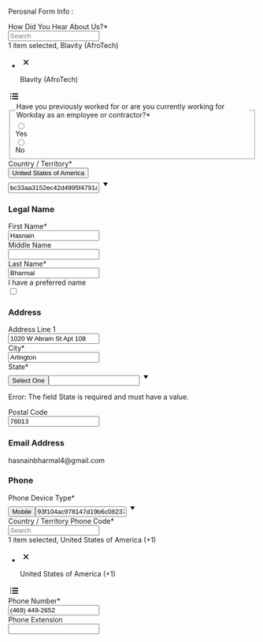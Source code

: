 
Perosnal Form Info : 
<div data-automation-id="applyFlowMyInfoPage"><div role="group" aria-labelledby="source-section"><div data-fkit-id="source--null" class="css-1obf64m"><div data-automation-id="formField-source" data-fkit-id="source--source" class="css-7t35fz"><label for="source--source" class="css-1ud5i8o"><span>How Did You Hear About Us?<abbr aria-hidden="true" class="css-1fc83zd">*</abbr></span></label><div class="css-233int"><div><div class="css-1sw7cgs"><div dir="ltr" tabindex="-1" data-automation-id="multiSelectContainer" id="a7b0544e-68a9-4fa5-a95d-e1129af687fe" data-uxi-element-id="a7b0544e-68a9-4fa5-a95d-e1129af687fe" data-uxi-widget-type="multiselect" class="css-dapbss"><div data-automation-id="multiselectInputContainer" dir="ltr" color="#0875E1" class="css-1j0rjec"><div data-automation-hiddensearch="false" class="css-ujzx5o"><input dir="ltr" placeholder="Search" aria-invalid="false" aria-describedby="63dce51f-e03a-4e88-9a82-8de057de791f" aria-disabled="false" aria-required="true" autocomplete="off" tabindex="0" data-uxi-element-id="selectinput-a7b0544e-68a9-4fa5-a95d-e1129af687fe" data-uxi-widget-type="selectinput" data-uxi-multiselect-id="a7b0544e-68a9-4fa5-a95d-e1129af687fe" id="source--source" class="css-1rwb1er" value=""><div data-automation-id="promptSelectionLabel" class="css-6nc22j"></div><div id="63dce51f-e03a-4e88-9a82-8de057de791f" aria-hidden="true" data-automation-id="promptAriaInstruction" class="css-6nc22j">1 item selected, Blavity (AfroTech)</div></div><div tabindex="-1" class="css-14lkp70"><ul role="listbox" tabindex="0" data-automation-id="selectedItemList" aria-label="items selected" data-uxi-element-id="selectinputlist-a7b0544e-68a9-4fa5-a95d-e1129af687fe" data-uxi-widget-type="selectinputlist" data-uxi-multiselect-id="a7b0544e-68a9-4fa5-a95d-e1129af687fe" class="css-0"><li role="presentation" data-automation-id="menuItem" data-automation-selected="false" data-uxi-element-id="selectinputlistitem-a7b0544e-68a9-4fa5-a95d-e1129af687fe" data-uxi-widget-type="selectinputlistitem" data-uxi-multiselect-id="a7b0544e-68a9-4fa5-a95d-e1129af687fe" data-uxi-selectinputlistitem-index="" class="css-j8lfa5"><div aria-posinset="1" aria-setsize="1" aria-selected="false" id="pill-8fcd6258962f100037286132d93b0000" tabindex="-1" aria-label="Blavity (AfroTech), press delete to clear value." role="option" data-automation-id="selectedItem" title="Blavity (AfroTech)" dir="ltr" class="css-2sixua"><div data-automation-id="DELETE_charm" role="presentation" aria-hidden="true" tabindex="-1" class="css-1dwmnv3"><span class="css-pgdrfh"><svg xmlns="http://www.w3.org/2000/svg" width="24" height="24" class="wd-icon-x-small wd-icon" focusable="false" role="presentation" viewBox="0 0 24 24"><g fill-rule="evenodd" class="wd-icon-container"><path d="M10.783 12l-3.661 3.661a.414.414 0 0 0 .001.588l.628.628a.414.414 0 0 0 .588.001L12 13.217l3.661 3.661a.414.414 0 0 0 .588-.001l.628-.628a.414.414 0 0 0 .001-.588L13.217 12l3.661-3.661a.414.414 0 0 0-.001-.588l-.628-.628a.414.414 0 0 0-.588-.001L12 10.783 8.339 7.122a.414.414 0 0 0-.588.001l-.628.628a.414.414 0 0 0-.001.588L10.783 12z" class="wd-icon-fill"></path></g></svg></span></div><p title="Blavity (AfroTech)" aria-label="Blavity (AfroTech)" data-automation-id="promptOption" data-automation-label="Blavity (AfroTech)" class="css-xy5u20">Blavity (AfroTech)</p></div></li></ul></div><span class="css-1b09aku" data-automation-id="promptIcon" data-uxi-element-id="promptIcon-a7b0544e-68a9-4fa5-a95d-e1129af687fe" data-uxi-widget-type="selectinputicon" data-uxi-multiselect-id="a7b0544e-68a9-4fa5-a95d-e1129af687fe" data-uxi-selectinputicon-type="promptIcon" aria-hidden="true" aria-invalid="false" tabindex="-2"><svg xmlns="http://www.w3.org/2000/svg" width="24" height="24" class="wd-icon-prompts wd-icon" focusable="false" role="presentation" viewBox="0 0 24 24"><g fill-rule="evenodd" class="wd-icon-container"><path d="M4 6.505C4 6.226 4.214 6 4.505 6h.99c.279 0 .505.214.505.505v.99A.497.497 0 0 1 5.495 8h-.99A.497.497 0 0 1 4 7.495v-.99zm0 5c0-.279.214-.505.505-.505h.99c.279 0 .505.214.505.505v.99a.497.497 0 0 1-.505.505h-.99A.497.497 0 0 1 4 12.495v-.99zm0 5c0-.279.214-.505.505-.505h.99c.279 0 .505.214.505.505v.99a.497.497 0 0 1-.505.505h-.99A.497.497 0 0 1 4 17.495v-.99zm4-10C8 6.226 8.229 6 8.5 6h11c.276 0 .5.214.5.505v.99a.506.506 0 0 1-.5.505h-11a.495.495 0 0 1-.5-.505v-.99zm0 5c0-.279.229-.505.5-.505h11c.276 0 .5.214.5.505v.99a.506.506 0 0 1-.5.505h-11a.495.495 0 0 1-.5-.505v-.99zm0 5c0-.279.229-.505.5-.505h11c.276 0 .5.214.5.505v.99a.506.506 0 0 1-.5.505h-11a.495.495 0 0 1-.5-.505v-.99z" class="wd-icon-fill"></path></g></svg></span></div></div></div></div><div class="css-0"></div></div></div></div></div><div role="group" aria-labelledby="previousWorker-section"><div data-fkit-id="previousWorker--null" class="css-1obf64m"><div data-automation-id="formField-candidateIsPreviousWorker" data-fkit-id="previousWorker--candidateIsPreviousWorker" class="css-gvoll6"><fieldset class="css-1s9yhc"><legend><label id="radio-label7" class="css-1ud5i8o"><span>Have you previously worked for or are you currently working for Workday as an employee or contractor?<abbr aria-hidden="true" class="css-1fc83zd">*</abbr></span></label></legend><div class="css-15rz5ap"><div style="width: 100%; max-width: 344px; min-width: 280px;"><div name="candidateIsPreviousWorker" aria-labelledby="radio-label7" id="previousWorker--candidateIsPreviousWorker" aria-required="true" class="css-1ozzhrb"><div class="css-1utp272"><div class="css-n9nn59"><input id="q01w3" name="candidateIsPreviousWorker" type="radio" aria-checked="false" class="css-33rnk7" value="true"><span class="css-15ws53q"></span><div class="css-1mlv8uo"><div class="css-1yykikq"></div></div></div><label cursor="default" for="q01w3" class="css-1ifmyht">Yes</label></div><div class="css-1utp272"><div class="css-n9nn59"><input id="q01w4" name="candidateIsPreviousWorker" type="radio" aria-checked="true" class="css-1sfauit" value="false"><span class="css-15ws53q"></span><div class="css-1iu65di"><div class="css-epndem"></div></div></div><label cursor="default" for="q01w4" class="css-1ifmyht">No</label></div></div></div><div class="css-18szrho"></div></div></fieldset></div></div></div><div role="group" aria-labelledby="country-section"><div data-fkit-id="country--null" class="css-1obf64m"><div data-automation-id="formField-country" data-fkit-id="country--country" class="css-7t35fz"><label for="country--country" class="css-1ud5i8o"><span>Country / Territory<abbr aria-hidden="true" class="css-1fc83zd">*</abbr></span></label><div class="css-15rz5ap"><div style="width: 100%; max-width: 344px; min-width: 280px;"><div class="css-12zup1l"><button aria-haspopup="listbox" type="button" value="bc33aa3152ec42d4995f4791a106ed09" aria-label="Country / Territory United States of America Required" name="country" id="country--country" class="css-5bqb1n">United States of America</button><input type="text" class="css-77hcv" value="bc33aa3152ec42d4995f4791a106ed09"><span class="menu-icon css-gvnnq4"><svg xmlns="http://www.w3.org/2000/svg" width="24" height="24" class="wd-icon-caret-down-small wd-icon" focusable="false" role="presentation" viewBox="0 0 24 24"><g fill-rule="evenodd" class="wd-icon-container"><path d="M12.288 15.866c.117.18.31.177.424 0l4.235-6.538c.116-.18.034-.328-.176-.328H8.229c-.214 0-.29.15-.176.328l4.235 6.538z" class="wd-icon-fill"></path></g></svg></span></div></div><div class="css-18szrho"></div></div></div></div></div><div data-automation-id="smartDivider" data-smart-divider="true" class="css-knnl48" style=""></div><div role="group" aria-labelledby="Legal-Name-section"><h3 color="#333333" id="Legal-Name-section" class="css-1c2ie72">Legal Name</h3><div data-fkit-id="name--null" class="css-1obf64m"><div data-automation-id="formField-legalName--firstName" data-fkit-id="name--legalName--firstName" class="css-7t35fz"><label for="name--legalName--firstName" class="css-1ud5i8o"><span>First Name<abbr aria-hidden="true" class="css-1fc83zd">*</abbr></span></label><div class="css-15rz5ap"><div style="width: 100%; max-width: 344px; min-width: 280px;"><input type="text" id="name--legalName--firstName" name="legalName--firstName" aria-required="true" class="css-kohepr" value="Hasnain"></div><div class="css-18szrho"></div></div></div><div data-automation-id="formField-legalName--middleName" data-fkit-id="name--legalName--middleName" class="css-7t35fz"><label for="name--legalName--middleName" class="css-1ud5i8o">Middle Name</label><div class="css-15rz5ap"><div style="width: 100%; max-width: 344px; min-width: 280px;"><input type="text" id="name--legalName--middleName" name="legalName--middleName" aria-required="false" class="css-kohepr" value=""></div><div class="css-18szrho"></div></div></div><div data-automation-id="formField-legalName--lastName" data-fkit-id="name--legalName--lastName" class="css-7t35fz"><label for="name--legalName--lastName" class="css-1ud5i8o"><span>Last Name<abbr aria-hidden="true" class="css-1fc83zd">*</abbr></span></label><div class="css-15rz5ap"><div style="width: 100%; max-width: 344px; min-width: 280px;"><input type="text" id="name--legalName--lastName" name="legalName--lastName" aria-required="true" class="css-kohepr" value="Bharmal"></div><div class="css-18szrho"></div></div></div><div data-automation-id="formField-preferredCheck" data-fkit-id="name--preferredCheck" class="css-7t35fz"><label for="name--preferredCheck" class="css-1ud5i8o">I have a preferred name</label><div class="css-233int"><div><div class="css-1utp272"><div class="css-d3pjdr"><input id="name--preferredCheck" type="checkbox" aria-checked="false" name="preferredCheck" aria-required="false" class="css-12h9wd9"><span class="css-15ws53q"></span><div class="css-1ikf28c"><div class="css-wwg2k6"></div></div></div></div></div><div class="css-0"></div></div></div></div></div><div data-automation-id="smartDivider" data-smart-divider="true" class="css-knnl48" style=""></div><div role="group" aria-labelledby="Address-section"><h3 color="#333333" id="Address-section" class="css-1c2ie72">Address</h3><div data-fkit-id="address--null" class="css-1obf64m"><div data-automation-id="formField-addressLine1" data-fkit-id="address--addressLine1" class="css-7t35fz"><label for="address--addressLine1" class="css-1ud5i8o">Address Line 1</label><div class="css-15rz5ap"><div style="width: 100%; max-width: 344px; min-width: 280px;"><input type="text" id="address--addressLine1" name="addressLine1" aria-required="false" class="css-kohepr" value="1020 W Abram St Apt 108"></div><div class="css-18szrho"></div></div></div><div data-automation-id="formField-city" data-fkit-id="address--city" class="css-7t35fz"><label for="address--city" class="css-1ud5i8o"><span>City<abbr aria-hidden="true" class="css-1fc83zd">*</abbr></span></label><div class="css-15rz5ap"><div style="width: 100%; max-width: 344px; min-width: 280px;"><input type="text" id="address--city" name="city" aria-required="true" class="css-kohepr" value="Arlington"></div><div class="css-18szrho"></div></div></div><div data-automation-id="formField-countryRegion" data-fkit-id="address--countryRegion" class="css-7t35fz"><label for="address--countryRegion" class="css-1ud5i8o"><span>State<abbr aria-hidden="true" class="css-1fc83zd">*</abbr></span></label><div class="css-15rz5ap"><div style="width: 100%; max-width: 344px; min-width: 280px;"><div class="css-12zup1l"><button aria-haspopup="listbox" type="button" value="" aria-label="State Select One Required" name="countryRegion" id="address--countryRegion" class="css-1ugdfy9" aria-describedby="error1-address--countryRegion" aria-invalid="true" aria-expanded="true" aria-controls="q01w2">Select One</button><input type="text" class="css-77hcv" value=""><span class="menu-icon css-gvnnq4"><svg xmlns="http://www.w3.org/2000/svg" width="24" height="24" class="wd-icon-caret-down-small wd-icon" focusable="false" role="presentation" viewBox="0 0 24 24"><g fill-rule="evenodd" class="wd-icon-container"><path d="M12.288 15.866c.117.18.31.177.424 0l4.235-6.538c.116-.18.034-.328-.176-.328H8.229c-.214 0-.29.15-.176.328l4.235 6.538z" class="wd-icon-fill"></path></g></svg></span></div></div><div class="css-18szrho"><p id="error1-address--countryRegion" data-automation-id="inputAlert" class="css-1d876r2"><span class="css-12vmz5i">Error: </span>The field State is required and must have a value.</p></div></div></div><div data-automation-id="formField-postalCode" data-fkit-id="address--postalCode" class="css-7t35fz"><label for="address--postalCode" class="css-1ud5i8o">Postal Code</label><div class="css-15rz5ap"><div style="width: 100%; max-width: 344px; min-width: 280px;"><input type="text" id="address--postalCode" name="postalCode" aria-required="false" class="css-kohepr" value="76013"></div><div class="css-18szrho"></div></div></div></div></div><div data-automation-id="smartDivider" data-smart-divider="true" class="css-knnl48" style=""></div><div role="group" aria-labelledby="Email-Address-section"><h3 color="#333333" id="Email-Address-section" class="css-1c2ie72">Email Address</h3><div data-fkit-id="emailAddress--null" class="css-1obf64m"><div class="css-7t35fz"><label for="emailAddress" class="css-1ud5i8o"></label><div class="css-233int"><span id="emailAddress" class="css-1ccsoih">hasnainbharmal4@gmail.com</span></div></div></div></div><div data-automation-id="smartDivider" data-smart-divider="true" class="css-knnl48" style=""></div><div role="group" aria-labelledby="Phone-section"><h3 color="#333333" id="Phone-section" class="css-1c2ie72">Phone</h3><div data-fkit-id="phoneNumber--null" class="css-1obf64m"><div data-automation-id="formField-phoneType" data-fkit-id="phoneNumber--phoneType" class="css-7t35fz"><label for="phoneNumber--phoneType" class="css-1ud5i8o"><span>Phone Device Type<abbr aria-hidden="true" class="css-1fc83zd">*</abbr></span></label><div class="css-15rz5ap"><div style="width: 100%; max-width: 344px; min-width: 280px;"><div class="css-12zup1l"><button aria-haspopup="listbox" type="button" value="93f104ac978147d19b6c08237c47dd93" aria-label="Phone Device Type Mobile Required" name="phoneType" id="phoneNumber--phoneType" class="css-5bqb1n">Mobile</button><input type="text" class="css-77hcv" value="93f104ac978147d19b6c08237c47dd93"><span class="menu-icon css-gvnnq4"><svg xmlns="http://www.w3.org/2000/svg" width="24" height="24" class="wd-icon-caret-down-small wd-icon" focusable="false" role="presentation" viewBox="0 0 24 24"><g fill-rule="evenodd" class="wd-icon-container"><path d="M12.288 15.866c.117.18.31.177.424 0l4.235-6.538c.116-.18.034-.328-.176-.328H8.229c-.214 0-.29.15-.176.328l4.235 6.538z" class="wd-icon-fill"></path></g></svg></span></div></div><div class="css-18szrho"></div></div></div><div data-automation-id="formField-countryPhoneCode" data-fkit-id="phoneNumber--countryPhoneCode" class="css-7t35fz"><label for="phoneNumber--countryPhoneCode" class="css-1ud5i8o"><span>Country / Territory Phone Code<abbr aria-hidden="true" class="css-1fc83zd">*</abbr></span></label><div class="css-233int"><div><div class="css-1sw7cgs"><div dir="ltr" tabindex="-1" data-automation-id="multiSelectContainer" id="8656df0f-86ca-4222-a35c-6890804da5fb" data-uxi-element-id="8656df0f-86ca-4222-a35c-6890804da5fb" data-uxi-widget-type="multiselect" class="css-dapbss"><div data-automation-id="multiselectInputContainer" dir="ltr" color="#0875E1" class="css-1j0rjec"><div data-automation-hiddensearch="false" class="css-ujzx5o"><input dir="ltr" placeholder="Search" aria-invalid="false" aria-describedby="0f5ec02a-5014-4623-8337-e6776d2bb62b" aria-disabled="false" aria-required="true" autocomplete="off" tabindex="0" data-uxi-element-id="selectinput-8656df0f-86ca-4222-a35c-6890804da5fb" data-uxi-widget-type="selectinput" data-uxi-multiselect-id="8656df0f-86ca-4222-a35c-6890804da5fb" id="phoneNumber--countryPhoneCode" class="css-1rwb1er" value=""><div data-automation-id="promptSelectionLabel" class="css-6nc22j"></div><div id="0f5ec02a-5014-4623-8337-e6776d2bb62b" aria-hidden="true" data-automation-id="promptAriaInstruction" class="css-6nc22j">1 item selected, United States of America (+1)</div></div><div tabindex="-1" class="css-14lkp70"><ul role="listbox" tabindex="0" data-automation-id="selectedItemList" aria-label="items selected" data-uxi-element-id="selectinputlist-8656df0f-86ca-4222-a35c-6890804da5fb" data-uxi-widget-type="selectinputlist" data-uxi-multiselect-id="8656df0f-86ca-4222-a35c-6890804da5fb" class="css-0"><li role="presentation" data-automation-id="menuItem" data-automation-selected="false" data-uxi-element-id="selectinputlistitem-8656df0f-86ca-4222-a35c-6890804da5fb" data-uxi-widget-type="selectinputlistitem" data-uxi-multiselect-id="8656df0f-86ca-4222-a35c-6890804da5fb" data-uxi-selectinputlistitem-index="" class="css-j8lfa5"><div aria-posinset="1" aria-setsize="1" aria-selected="false" id="pill-db8d3ca6446c11de98360015c5e6daf6" tabindex="-1" aria-label="United States of America (+1), press delete to clear value." role="option" data-automation-id="selectedItem" title="United States of America (+1)" dir="ltr" class="css-2sixua"><div data-automation-id="DELETE_charm" role="presentation" aria-hidden="true" tabindex="-1" class="css-1dwmnv3"><span class="css-pgdrfh"><svg xmlns="http://www.w3.org/2000/svg" width="24" height="24" class="wd-icon-x-small wd-icon" focusable="false" role="presentation" viewBox="0 0 24 24"><g fill-rule="evenodd" class="wd-icon-container"><path d="M10.783 12l-3.661 3.661a.414.414 0 0 0 .001.588l.628.628a.414.414 0 0 0 .588.001L12 13.217l3.661 3.661a.414.414 0 0 0 .588-.001l.628-.628a.414.414 0 0 0 .001-.588L13.217 12l3.661-3.661a.414.414 0 0 0-.001-.588l-.628-.628a.414.414 0 0 0-.588-.001L12 10.783 8.339 7.122a.414.414 0 0 0-.588.001l-.628.628a.414.414 0 0 0-.001.588L10.783 12z" class="wd-icon-fill"></path></g></svg></span></div><p title="United States of America (+1)" aria-label="United States of America (+1)" data-automation-id="promptOption" data-automation-label="United States of America (+1)" class="css-xy5u20">United States of America (+1)</p></div></li></ul></div><span class="css-1b09aku" data-automation-id="promptIcon" aria-hidden="true" aria-invalid="false" tabindex="-2" data-uxi-element-id="promptIcon-8656df0f-86ca-4222-a35c-6890804da5fb" data-uxi-widget-type="selectinputicon" data-uxi-multiselect-id="8656df0f-86ca-4222-a35c-6890804da5fb" data-uxi-selectinputicon-type="promptIcon"><svg xmlns="http://www.w3.org/2000/svg" width="24" height="24" class="wd-icon-prompts wd-icon" focusable="false" role="presentation" viewBox="0 0 24 24"><g fill-rule="evenodd" class="wd-icon-container"><path d="M4 6.505C4 6.226 4.214 6 4.505 6h.99c.279 0 .505.214.505.505v.99A.497.497 0 0 1 5.495 8h-.99A.497.497 0 0 1 4 7.495v-.99zm0 5c0-.279.214-.505.505-.505h.99c.279 0 .505.214.505.505v.99a.497.497 0 0 1-.505.505h-.99A.497.497 0 0 1 4 12.495v-.99zm0 5c0-.279.214-.505.505-.505h.99c.279 0 .505.214.505.505v.99a.497.497 0 0 1-.505.505h-.99A.497.497 0 0 1 4 17.495v-.99zm4-10C8 6.226 8.229 6 8.5 6h11c.276 0 .5.214.5.505v.99a.506.506 0 0 1-.5.505h-11a.495.495 0 0 1-.5-.505v-.99zm0 5c0-.279.229-.505.5-.505h11c.276 0 .5.214.5.505v.99a.506.506 0 0 1-.5.505h-11a.495.495 0 0 1-.5-.505v-.99zm0 5c0-.279.229-.505.5-.505h11c.276 0 .5.214.5.505v.99a.506.506 0 0 1-.5.505h-11a.495.495 0 0 1-.5-.505v-.99z" class="wd-icon-fill"></path></g></svg></span></div></div></div></div><div class="css-0"></div></div></div><div data-automation-id="formField-phoneNumber" data-fkit-id="phoneNumber--phoneNumber" class="css-7t35fz"><label for="phoneNumber--phoneNumber" class="css-1ud5i8o"><span>Phone Number<abbr aria-hidden="true" class="css-1fc83zd">*</abbr></span></label><div class="css-15rz5ap"><div style="width: 100%; max-width: 344px; min-width: 280px;"><input type="text" id="phoneNumber--phoneNumber" name="phoneNumber" aria-required="true" class="css-kohepr" value="(469) 449-2652"></div><div class="css-18szrho"></div></div></div><div data-automation-id="formField-extension" data-fkit-id="phoneNumber--extension" class="css-7t35fz"><label for="phoneNumber--extension" class="css-1ud5i8o">Phone Extension</label><div class="css-15rz5ap"><div style="width: 100%; max-width: 344px; min-width: 280px;"><input type="text" id="phoneNumber--extension" name="extension" aria-required="false" class="css-kohepr" value=""></div><div class="css-18szrho"></div></div></div></div></div></div>

